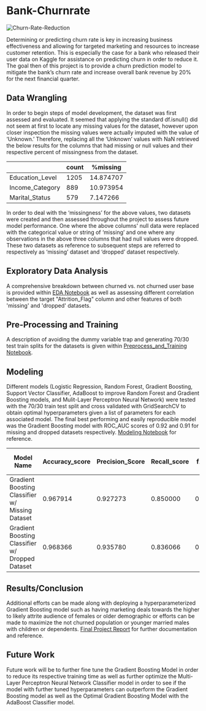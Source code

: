 ﻿# Bank-Churnrate
![Churn-Rate-Reduction](https://github.com/tpoozhikala/Bank-Churnrate/assets/57980120/5f58805b-3772-4305-889e-ea1ba2de1196)

Determining or predicting churn rate is key in increasing business effectiveness and allowing for targeted marketing and resources to increase customer retention. This is especially the case for a bank who released their user data on Kaggle for assistance on predicting churn in order to reduce it. The goal then of this project is to provide a churn prediction model to mitigate the bank’s churn rate and increase overall bank revenue by 20% for the next financial quarter. 

## Data Wrangling
In order to begin steps of model development, the dataset was first assessed and evaluated. It seemed that applying the standard df.isnull() did not seem at first to locate any missing values for the dataset, however upon closer inspection the missing values were actually imputed with the value of ‘Unknown.’ Therefore, replacing all the ‘Unknown’ values with NaN retrieved the below results for the columns that had missing or null values and their respective percent of missingness from the dataset.

|         | count     | %missing  |
| ------- | --- | --- |
| Education_Level | 1205 | 14.874707 |
| Income_Category | 889 | 10.973954 |
| Marital_Status | 579 | 7.147266 |

In order to deal with the ‘missingness’ for the above values, two datasets were created and then assessed throughout the project to assess future model performance. One where the above columns' null data were replaced with the categorical value or string of ‘missing’ and one where any observations in the above three columns that had null values were dropped. These two datasets as reference to subsequent steps are referred to respectively as ‘missing’ dataset and ‘dropped’ dataset respectively.

## Exploratory Data Analysis
A comprehensive breakdown between churned vs. not churned user base is provided within [EDA Notebook](https://github.com/tpoozhikala/Bank-Churnrate/blob/main/3_EDA/03_EDA_Bank_Churnrate.ipynb) as well as assessing different correlation between the target "Attrition_Flag" column and other features of both 'missing' and 'dropped' datasets.

## Pre-Processing and Training
A description of avoiding the dummy variable trap and generating 70/30 test train splits for the datasets is given within [Preprocess_and_Training Notebook](https://github.com/tpoozhikala/Bank-Churnrate/blob/main/4_Preprocess_and_Training/04_Preprocess_and_Training_Bank_Churnrate.ipynb).

## Modeling
Different models (Logistic Regression, Random Forest, Gradient Boosting, Support Vector Classifier, AdaBoost to improve Random Forest and Gradient Boosting models, and Mulit-Layer Perceptron Neural Network) were tested with the 70/30 train test split and cross validated with GridSearchCV to obtain optimal hyperparameters given a list of parameters for each associated model. The final best performing and easily reproducible model was the Gradient Boosting model with ROC_AUC scores of 0.92 and 0.91 for missing and dropped datasets respectively.
[Modeling Notebook](https://github.com/tpoozhikala/Bank-Churnrate/blob/main/5_Modeling/05_Modeling_Bank_Churnrate.ipynb) for reference.

| Model Name | Accuracy_score | Precision_Score  | Recall_score | f1_Score | ROC_AUC_score | Training Time (Sec)
| ------- | --- | --- | --- | --- | --- | --- |
| Gradient Boosting Classifier w/ Missing Dataset | 	0.967914 |	0.927273 |	0.850000 | 	0.886957 | 	0.919206 |	846.87 |
| Gradient Boosting Classifier w/ Dropped Dataset |   0.968366 |	0.935780 |	0.836066 |	0.883117 |	0.913248 |	603.65 |

## Results/Conclusion
Additional efforts can be made along with deploying a hyperparameterized Gradient Boosting model such as having marketing deals towards the higher to likely attrite audience of females or older demographic or efforts can be made to maximize the not churned population or younger married males with children or dependents.
[Final Project Report](https://github.com/tpoozhikala/Bank-Churnrate/blob/main/6_Documentation/Bank_Churn_Rate_Final_Project_Report.pdf) for further documentation and reference.

## Future Work
Future work will be to further fine tune the Gradient Boosting Model in order to reduce its respective training time as well as further optimize the Multi-Layer Perceptron Neural Network Classifier model in order to see if the model with further tuned hyperparameters can outperform the Gradient Boosting model as well as the Optimal Gradient Boosting Model with the AdaBoost Classifier model.










